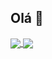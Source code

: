 ## Olá 🌼

<a href="https://github.com/tayalvess/github-readme-stats">
  <img align="center" src="https://github-readme-stats.vercel.app/api?username=TAYALVESS&show_icons=true&theme=tokyonight" />
</a>
<a href="https://github.com/tayalvess/github-readme-stats">
  <img align="center" src="https://github-readme-stats.vercel.app/api/top-langs/?username=tayalvess&hide_progress=true&theme=tokyonight" />
</a>

<!--
- 🔭 I’m currently working on ...
- 🌱 I’m currently learning ...
- 👯 I’m looking to collaborate on ...
- 🤔 I’m looking for help with ...
- 💬 Ask me about ...
- 📫 How to reach me: ...
- 😄 Pronouns: ...
- ⚡ Fun fact: ...
-->
